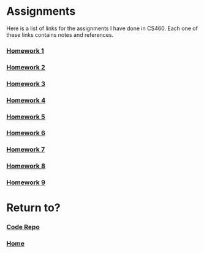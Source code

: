 # Assignments
Here is a list of links for the assignments I have done in CS460. Each one of these links contains notes and references.

### [Homework 1](cls-cs460-hw1.md)
### [Homework 2](cls-cs460-hw2.md)
### [Homework 3](cls-cs460-hw3.md)
### [Homework 4](cls-cs460-hw4.md)
### [Homework 5](cls-cs460-hw5.md)
### [Homework 6](cls-cs460-hw6.md)
### [Homework 7](cls-cs460-hw7.md)
### [Homework 8](cls-cs460-hw8.md)
### [Homework 9](cls-cs460-hw9.md)

# Return to?
### [Code Repo](https://github.com/Alex-Bishop1296/Alex-Bishop1296.github.io) 
### [Home](../index.md)